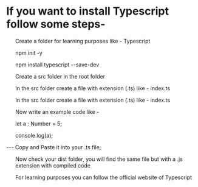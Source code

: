 <h1>If you want to install Typescript follow some steps-</h1
<ul>
  <ol>Create a folder for learning purposes like - Typescript</ol>
  <ol>npm init -y</ol>
  <ol>npm install typescript --save-dev</ol>
  <ol>Create a src folder in the root folder</ol>
  <ol>In the src folder create a file with extension (.ts) like - index.ts</ol>
  <ol>In the src folder create a file with extension (.ts) like - index.ts</ol>
  <ol>Now write an example code like -</ol>
  <ol>let a : Number = 5;</ol>
  <ol>console.log(a);</ol> --- Copy and Paste it into your .ts file;
  <ol>Now check your dist folder, you will find the same file but with a .js extension with compiled code</ol>
  <ol>For learning purposes you can follow the official website of Typescript</ol>
</ul>
